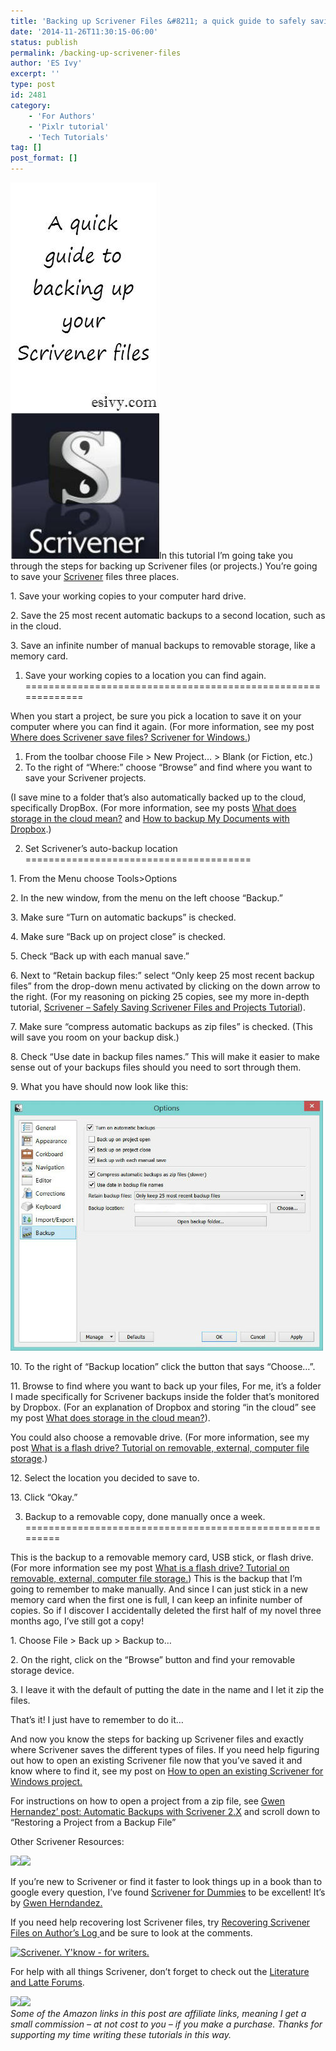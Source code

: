 ```yaml
---
title: 'Backing up Scrivener Files &#8211; a quick guide to safely saving your files and backups'
date: '2014-11-26T11:30:15-06:00'
status: publish
permalink: /backing-up-scrivener-files
author: 'ES Ivy'
excerpt: ''
type: post
id: 2481
category:
    - 'For Authors'
    - 'Pixlr tutorial'
    - 'Tech Tutorials'
tag: []
post_format: []
---
```

![scrivener backing up files tutorial](../uploads/2014/10/scriv-quick-backup-238x602.jpg)In this tutorial I’m going take you through the steps for backing up Scrivener files (or projects.) You’re going to save your [Scrivener](http://www.amazon.com/gp/product/B0079KJB54/ref=as_li_tl?ie=UTF8&camp=1789&creative=9325&creativeASIN=B0079KJB54&linkCode=as2&tag=esiv-20&linkId=ZMGLQ6NFASUCCEAW) files three places.

1\. Save your working copies to your computer hard drive.

2\. Save the 25 most recent automatic backups to a second location, such as in the cloud.

3\. Save an infinite number of manual backups to removable storage, like a memory card.

1. Save your working copies to a location you can find again.
=============================================================

When you start a project, be sure you pick a location to save it on your computer where you can find it again. (For more information, see my post [Where does Scrivener save files? Scrivener for Windows.](http://192.168.1.34:4945/?p=2480))

1. From the toolbar choose File &gt; New Project… &gt; Blank (or Fiction, etc.)
2. To the right of “Where:” choose “Browse” and find where you want to save your Scrivener projects.

(I save mine to a folder that’s also automatically backed up to the cloud, specifically DropBox. (For more information, see my posts [What does storage in the cloud mean?](http://192.168.1.34:4945/?p=2496) and [How to backup My Documents with Dropbox](http://192.168.1.34:4945/?p=2494).)

2. Set Scrivener’s auto-backup location
=======================================

1\. From the Menu choose Tools&gt;Options

2\. In the new window, from the menu on the left choose “Backup.”

3\. Make sure “Turn on automatic backups” is checked.

4\. Make sure “Back up on project close” is checked.

5\. Check “Back up with each manual save.”

6\. Next to “Retain backup files:” select “Only keep 25 most recent backup files” from the drop-down menu activated by clicking on the down arrow to the right. (For my reasoning on picking 25 copies, see my more in-depth tutorial, [Scrivener – Safely Saving Scrivener Files and Projects Tutorial](http://192.168.1.34:4945/?p=2432)).

7\. Make sure “compress automatic backups as zip files” is checked. (This will save you room on your backup disk.)

8\. Check “Use date in backup files names.” This will make it easier to make sense out of your backups files should you need to sort through them.

9\. What you have should now look like this:

![scrivener backup menu](../uploads/2015/10/Scrivener-backup-settings.jpg)

10\. To the right of “Backup location” click the button that says “Choose…”.

11\. Browse to find where you want to back up your files, For me, it’s a folder I made specifically for Scrivener backups inside the folder that’s monitored by Dropbox. (For an explanation of Dropbox and storing “in the cloud” see my post [What does storage in the cloud mean?](http://192.168.1.34:4945/?p=2496)).

You could also choose a removable drive. (For more information, see my post [What is a flash drive? Tutorial on removable, external, computer file storage](http://192.168.1.34:4945/?p=2448).)

12\. Select the location you decided to save to.

13\. Click “Okay.”

3. Backup to a removable copy, done manually once a week.
=========================================================

This is the backup to a removable memory card, USB stick, or flash drive. (For more information see my post [What is a flash drive? Tutorial on removable, external, computer file storage.](http://192.168.1.34:4945/?p=2448)) This is the backup that I’m going to remember to make manually. And since I can just stick in a new memory card when the first one is full, I can keep an infinite number of copies. So if I discover I accidentally deleted the first half of my novel three months ago, I’ve still got a copy!

1\. Choose File &gt; Back up &gt; Backup to…

2\. On the right, click on the “Browse” button and find your removable storage device.

3\. I leave it with the default of putting the date in the name and I let it zip the files.

That’s it! I just have to remember to do it…

And now you know the steps for backing up Scrivener files and exactly where Scrivener saves the different types of files. If you need help figuring out how to open an existing Scrivener file now that you’ve saved it and know where to find it, see my post on [How to open an existing Scrivener for Windows project.](http://192.168.1.34:4945/?p=2416)

For instructions on how to open a project from a zip file, see [Gwen Hernandez’ post: Automatic Backups with Scrivener 2.X](http://gwenhernandez.com/2011/01/11/tech-tuesday-automatic-backups-with-scrivener-2-x/) and scroll down to “Restoring a Project from a Backup File”

Other Scrivener Resources:

[![](http://ws-na.amazon-adsystem.com/widgets/q?_encoding=UTF8&ASIN=1118312473&Format=_SL250_&ID=AsinImage&MarketPlace=US&ServiceVersion=20070822&WS=1&tag=esiv-20)](http://www.amazon.com/gp/product/1118312473/ref=as_li_tl?ie=UTF8&camp=1789&creative=9325&creativeASIN=1118312473&linkCode=as2&tag=esiv-20&linkId=ALNU4OC3TVIW3DUO)![](http://ir-na.amazon-adsystem.com/e/ir?t=esiv-20&l=as2&o=1&a=1118312473)

If you’re new to Scrivener or find it faster to look things up in a book than to google every question, I’ve found [Scrivener for Dummies](http://www.amazon.com/gp/product/1118312473/ref=as_li_tl?ie=UTF8&camp=1789&creative=9325&creativeASIN=1118312473&linkCode=as2&tag=esiv-20&linkId=ALNU4OC3TVIW3DUO) to be excellent! It’s by [Gwen Herndandez.](http://gwenhernandez.com/)

If you need help recovering lost Scrivener files, try [Recovering Scrivener Files on Author’s Log ](http://www.davidearle.com/2013/01/triage-recovering-scrivener-files-from.html)and be sure to look at the comments.

[![Scrivener. Y'know - for writers.](http://www.literatureandlatte.com/share_scrivener/ForWriters.png)](http://www.literatureandlatte.com/scrivener.php)

For help with all things Scrivener, don’t forget to check out the [Literature and Latte Forums](http://www.literatureandlatte.com/forum/viewforum.php?f=29).

[![](http://ws-na.amazon-adsystem.com/widgets/q?_encoding=UTF8&ASIN=B0079KJB54&Format=_SL250_&ID=AsinImage&MarketPlace=US&ServiceVersion=20070822&WS=1&tag=esiv-20)](http://www.amazon.com/gp/product/B0079KJB54/ref=as_li_tl?ie=UTF8&camp=1789&creative=9325&creativeASIN=B0079KJB54&linkCode=as2&tag=esiv-20&linkId=ZMGLQ6NFASUCCEAW)![](http://ir-na.amazon-adsystem.com/e/ir?t=esiv-20&l=as2&o=1&a=B0079KJB54)  
*Some of the Amazon links in this post are affiliate links, meaning I get a small commission – at not cost to you – if you make a purchase. Thanks for supporting my time writing these tutorials in this way.*